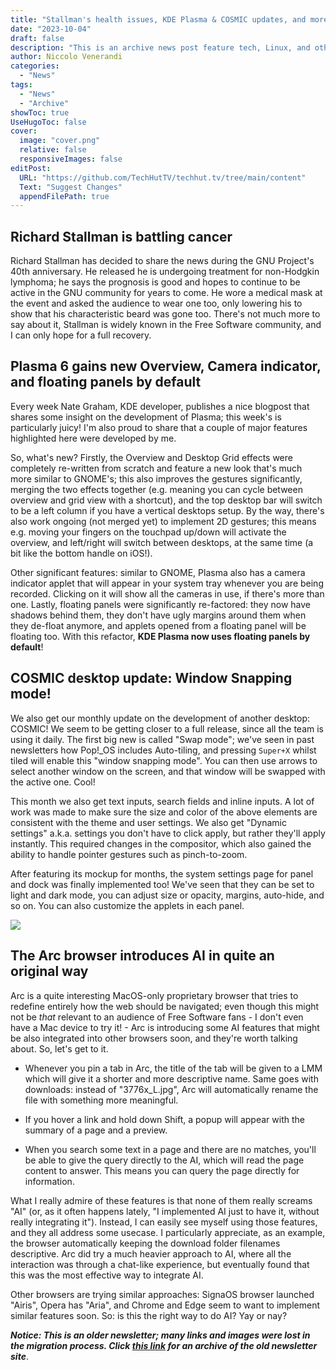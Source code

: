 ```yaml
---
title: "Stallman's health issues, KDE Plasma & COSMIC updates, and more!"
date: "2023-10-04"
draft: false
description: "This is an archive news post feature tech, Linux, and other open-source news. This is an older article that was part of a migration. There will be missing images, broken links, and potentially other issues."
author: Niccolo Venerandi
categories:
  - "News"
tags:
  - "News"
  - "Archive"
showToc: true
UseHugoToc: false
cover:
  image: "cover.png"
  relative: false
  responsiveImages: false
editPost:
  URL: "https://github.com/TechHutTV/techhut.tv/tree/main/content"
  Text: "Suggest Changes"
  appendFilePath: true
---
```


## Richard Stallman is battling cancer

Richard Stallman has decided to share the news during the GNU Project's 40th anniversary. He released he is undergoing treatment for non-Hodgkin lymphoma; he says the prognosis is good and hopes to continue to be active in the GNU community for years to come. He wore a medical mask at the event and asked the audience to wear one too, only lowering his to show that his characteristic beard was gone too. There's not much more to say about it, Stallman is widely known in the Free Software community, and I can only hope for a full recovery.

## Plasma 6 gains new Overview, Camera indicator, and floating panels by default

Every week Nate Graham, KDE developer, publishes a nice blogpost that shares some insight on the development of Plasma; this week's is particularly juicy! I'm also proud to share that a couple of major features highlighted here were developed by me.

So, what's new? Firstly, the Overview and Desktop Grid effects were completely re-written from scratch and feature a new look that's much more similar to GNOME's; this also improves the gestures significantly, merging the two effects together (e.g. meaning you can cycle between overview and grid view with a shortcut), and the top desktop bar will switch to be a left column if you have a vertical desktops setup. By the way, there's also work ongoing (not merged yet) to implement 2D gestures; this means e.g. moving your fingers on the touchpad up/down will activate the overview, and left/right will switch between desktops, at the same time (a bit like the bottom handle on iOS!).

Other significant features: similar to GNOME, Plasma also has a camera indicator applet that will appear in your system tray whenever you are being recorded. Clicking on it will show all the cameras in use, if there's more than one. Lastly, floating panels were significantly re-factored: they now have shadows behind them, they don't have ugly margins around them when they de-float anymore, and applets opened from a floating panel will be floating too. With this refactor, **KDE Plasma now uses floating panels by default**!

## COSMIC desktop update: Window Snapping mode!

We also get our monthly update on the development of another desktop: COSMIC! We seem to be getting closer to a full release, since all the team is using it daily. The first big new is called "Swap mode"; we've seen in past newsletters how Pop!\_OS includes Auto-tiling, and pressing `Super+X` whilst tiled will enable this "window snapping mode". You can then use arrows to select another window on the screen, and that window will be swapped with the active one. Cool!

This month we also get text inputs, search fields and inline inputs. A lot of work was made to make sure the size and color of the above elements are consistent with the theme and user settings. We also get "Dynamic settings" a.k.a. settings you don't have to click apply, but rather they'll apply instantly. This required changes in the compositor, which also gained the ability to handle pointer gestures such as pinch-to-zoom.

After featuring its mockup for months, the system settings page for panel and dock was finally implemented too! We've seen that they can be set to light and dark mode, you can adjust size or opacity, margins, auto-hide, and so on. You can also customize the applets in each panel.

![](https://blog.system76.com/favicon.ico)

## The Arc browser introduces AI in quite an original way

Arc is a quite interesting MacOS-only proprietary browser that tries to redefine entirely how the web should be navigated; even though this might not be _that_ relevant to an audience of Free Software fans - I don't even have a Mac device to try it! - Arc is introducing some AI features that might be also integrated into other browsers soon, and they're worth talking about. So, let's get to it.

- Whenever you pin a tab in Arc, the title of the tab will be given to a LMM which will give it a shorter and more descriptive name. Same goes with downloads: instead of "3776x\_L.jpg", Arc will automatically rename the file with something more meaningful.

- If you hover a link and hold down Shift, a popup will appear with the summary of a page and a preview.

- When you search some text in a page and there are no matches, you'll be able to give the query directly to the AI, which will read the page content to answer. This means you can query the page directly for information.

What I really admire of these features is that none of them really screams "AI" (or, as it often happens lately, "I implemented AI just to have it, without really integrating it"). Instead, I can easily see myself using those features, and they all address some usecase. I particularly appreciate, as an example, the browser automatically keeping the download folder filenames descriptive. Arc did try a much heavier approach to AI, where all the interaction was through a chat-like experience, but eventually found that this was the most effective way to integrate AI.

Other browsers are trying similar approaches: SignaOS browser launched "Airis", Opera has "Aria", and Chrome and Edge seem to want to implement similar features soon. So: is this the right way to do AI? Yay or nay?

**_Notice: This is an older newsletter; many links and images were lost in the migration process. Click [this link](https://archive.techhut.tv/) for an archive of the old newsletter site_**.
